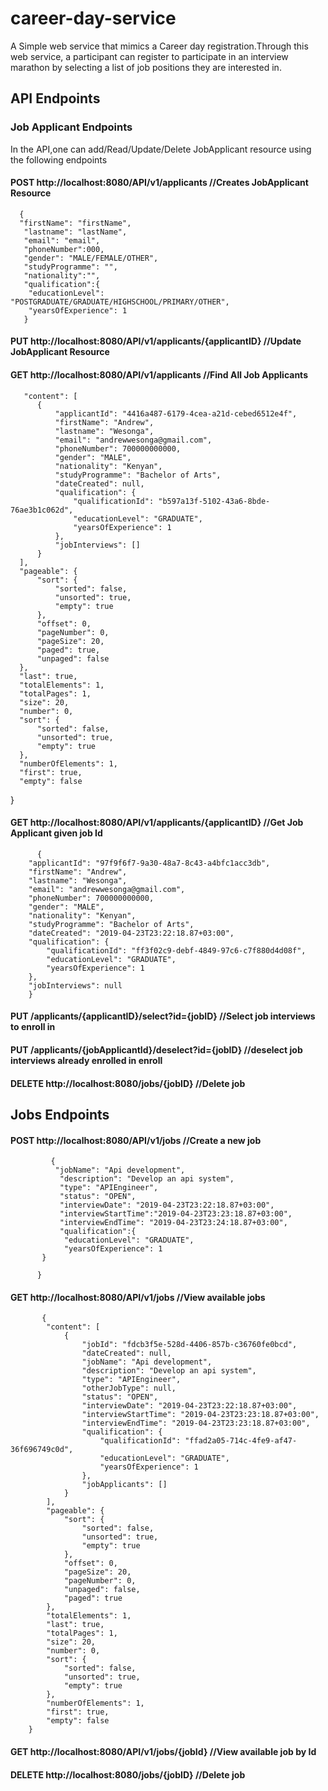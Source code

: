 # career-day-service
A Simple web service that mimics a Career day registration.Through this web service,
a participant can register to participate in an interview marathon by selecting a list of job positions they are interested in.

## API Endpoints
### Job Applicant Endpoints
In the API,one can add/Read/Update/Delete JobApplicant resource using the following endpoints
#### POST http://localhost:8080/API/v1/applicants //Creates JobApplicant Resource
      {
      "firstName": "firstName",
       "lastname": "lastName",
       "email": "email",
       "phoneNumber":000,
       "gender": "MALE/FEMALE/OTHER",
       "studyProgramme": "",
       "nationality":"",
       "qualification":{
        "educationLevel": "POSTGRADUATE/GRADUATE/HIGHSCHOOL/PRIMARY/OTHER",
        "yearsOfExperience": 1
       }
       
 #### PUT http://localhost:8080/API/v1/applicants/{applicantID} //Update JobApplicant Resource
 
 #### GET http://localhost:8080/API/v1/applicants //Find All Job Applicants
       "content": [
          {
              "applicantId": "4416a487-6179-4cea-a21d-cebed6512e4f",
              "firstName": "Andrew",
              "lastname": "Wesonga",
              "email": "andrewwesonga@gmail.com",
              "phoneNumber": 700000000000,
              "gender": "MALE",
              "nationality": "Kenyan",
              "studyProgramme": "Bachelor of Arts",
              "dateCreated": null,
              "qualification": {
                  "qualificationId": "b597a13f-5102-43a6-8bde-76ae3b1c062d",
                  "educationLevel": "GRADUATE",
                  "yearsOfExperience": 1
              },
              "jobInterviews": []
          }
      ],
      "pageable": {
          "sort": {
              "sorted": false,
              "unsorted": true,
              "empty": true
          },
          "offset": 0,
          "pageNumber": 0,
          "pageSize": 20,
          "paged": true,
          "unpaged": false
      },
      "last": true,
      "totalElements": 1,
      "totalPages": 1,
      "size": 20,
      "number": 0,
      "sort": {
          "sorted": false,
          "unsorted": true,
          "empty": true
      },
      "numberOfElements": 1,
      "first": true,
      "empty": false
  }
  
  
  #### GET http://localhost:8080/API/v1/applicants/{applicantID} //Get Job Applicant given job Id

          {
        "applicantId": "97f9f6f7-9a30-48a7-8c43-a4bfc1acc3db",
        "firstName": "Andrew",
        "lastname": "Wesonga",
        "email": "andrewwesonga@gmail.com",
        "phoneNumber": 700000000000,
        "gender": "MALE",
        "nationality": "Kenyan",
        "studyProgramme": "Bachelor of Arts",
        "dateCreated": "2019-04-23T23:22:18.87+03:00",
        "qualification": {
            "qualificationId": "ff3f02c9-debf-4849-97c6-c7f880d4d08f",
            "educationLevel": "GRADUATE",
            "yearsOfExperience": 1
        },
        "jobInterviews": null
        }
      
   #### PUT /applicants/{applicantID}/select?id={jobID} //Select job interviews to enroll in
   
   #### PUT /applicants/{jobApplicantId}/deselect?id={jobID} //deselect job interviews already enrolled in enroll
   
   
   #### DELETE http://localhost:8080/jobs/{jobID}    //Delete job
   
   
   ## Jobs Endpoints
   
   ####  POST http://localhost:8080/API/v1/jobs //Create a new job
             {
              "jobName": "Api development",
               "description": "Develop an api system",
               "type": "APIEngineer",         
               "status": "OPEN",
               "interviewDate": "2019-04-23T23:22:18.87+03:00",
               "interviewStartTime":"2019-04-23T23:23:18.87+03:00",
               "interviewEndTime": "2019-04-23T23:24:18.87+03:00",
               "qualification":{
                "educationLevel": "GRADUATE",
                "yearsOfExperience": 1
           }

          }

#### GET http://localhost:8080/API/v1/jobs //View available jobs
           {
            "content": [
                {
                    "jobId": "fdcb3f5e-528d-4406-857b-c36760fe0bcd",
                    "dateCreated": null,
                    "jobName": "Api development",
                    "description": "Develop an api system",
                    "type": "APIEngineer",
                    "otherJobType": null,
                    "status": "OPEN",
                    "interviewDate": "2019-04-23T23:22:18.87+03:00",
                    "interviewStartTime": "2019-04-23T23:23:18.87+03:00",
                    "interviewEndTime": "2019-04-23T23:23:18.87+03:00",
                    "qualification": {
                        "qualificationId": "ffad2a05-714c-4fe9-af47-36f696749c0d",
                        "educationLevel": "GRADUATE",
                        "yearsOfExperience": 1
                    },
                    "jobApplicants": []
                }
            ],
            "pageable": {
                "sort": {
                    "sorted": false,
                    "unsorted": true,
                    "empty": true
                },
                "offset": 0,
                "pageSize": 20,
                "pageNumber": 0,
                "unpaged": false,
                "paged": true
            },
            "totalElements": 1,
            "last": true,
            "totalPages": 1,
            "size": 20,
            "number": 0,
            "sort": {
                "sorted": false,
                "unsorted": true,
                "empty": true
            },
            "numberOfElements": 1,
            "first": true,
            "empty": false
        }
        
#### GET http://localhost:8080/API/v1/jobs/{jobId} //View available job by Id

#### DELETE http://localhost:8080/jobs/{jobID}    //Delete job
      
